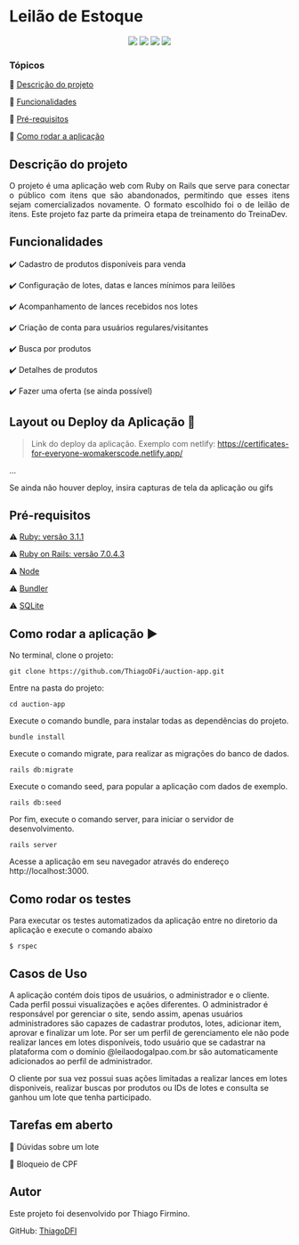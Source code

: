 <h1>Leilão de Estoque</h1> 

<p align="center">
  <img src="http://img.shields.io/static/v1?label=Ruby&message=3.1.1&color=red&style=for-the-badge&logo=ruby"/>
  <img src="http://img.shields.io/static/v1?label=Ruby%20On%20Rails%20&message=7.0.4.3&color=red&style=for-the-badge&logo=ruby"/>

  <img src="http://img.shields.io/static/v1?label=TESTES&message=%3E100&color=GREEN&style=for-the-badge"/>
   <img src="http://img.shields.io/static/v1?label=STATUS&message=EM%20DESENVOLVIMENTO&color=RED&style=for-the-badge"/>
</p>

### Tópicos 

:small_blue_diamond: [Descrição do projeto](#descrição-do-projeto)

:small_blue_diamond: [Funcionalidades](#funcionalidades)

:small_blue_diamond: [Pré-requisitos](#pré-requisitos)

:small_blue_diamond: [Como rodar a aplicação](#como-rodar-a-aplicação-arrow_forward)

## Descrição do projeto 

<p align="justify">
  O projeto é uma aplicação web com Ruby on Rails que serve para conectar o público com itens que são abandonados, permitindo que esses itens sejam comercializados novamente. O formato escolhido foi o de leilão de itens. Este projeto faz parte da primeira etapa de treinamento do TreinaDev.
</p>

## Funcionalidades

:heavy_check_mark: Cadastro de produtos disponíveis para venda

:heavy_check_mark: Configuração de lotes, datas e lances mínimos para leilões

:heavy_check_mark: Acompanhamento de lances recebidos nos lotes

:heavy_check_mark: Criação de conta para usuários regulares/visitantes

:heavy_check_mark: Busca por produtos

:heavy_check_mark: Detalhes de produtos

:heavy_check_mark: Fazer uma oferta (se ainda possível)

## Layout ou Deploy da Aplicação :dash:

> Link do deploy da aplicação. Exemplo com netlify: https://certificates-for-everyone-womakerscode.netlify.app/

... 

Se ainda não houver deploy, insira capturas de tela da aplicação ou gifs

## Pré-requisitos


:warning: [Ruby: versão 3.1.1](https://www.ruby-lang.org/en/news/2022/02/18/ruby-3-1-1-released/)

:warning: [Ruby on Rails: versão 7.0.4.3](https://rubygems.org/gems/rails/versions/7.0.4.3)

:warning: [Node](https://nodejs.org/en/download/)

:warning: [Bundler](https://rubygems.org/gems/bundler)

:warning: [SQLite](https://www.sqlite.org/download.html)

## Como rodar a aplicação :arrow_forward:

No terminal, clone o projeto: 

```
git clone https://github.com/ThiagoDFi/auction-app.git
```

Entre na pasta do projeto:

```
cd auction-app
```

Execute o comando bundle, para instalar todas as dependências do projeto.

```
bundle install
```

Execute o comando migrate, para realizar as migrações do banco de dados.

```
rails db:migrate
```
Execute o comando seed, para popular a aplicação com dados de exemplo.

```
rails db:seed
```

Por fim, execute o comando server, para iniciar o servidor de desenvolvimento.

```
rails server
```

Acesse a aplicação em seu navegador através do endereço http://localhost:3000.

## Como rodar os testes

Para executar os testes automatizados da aplicação entre no diretorio da aplicação e execute o comando abaixo

```
$ rspec
```

## Casos de Uso

A aplicação contém dois tipos de usuários, o administrador e o cliente. Cada perfil possui visualizações e ações diferentes. O administrador é responsável por gerenciar o site, sendo assim, apenas usuários administradores são capazes de cadastrar produtos, lotes, adicionar item, aprovar e finalizar um lote. Por ser um perfil de gerenciamento ele não pode realizar lances em lotes disponíveis, todo usuário que se cadastrar na plataforma com o domínio @leilaodogalpao.com.br são automaticamente adicionados ao perfil de administrador.

O cliente por sua vez possui suas ações limitadas a realizar lances em lotes disponiveis, realizar buscas por produtos ou IDs de lotes e consulta se ganhou um lote que tenha participado.

## Tarefas em aberto

:memo: Dúvidas sobre um lote

:memo: Bloqueio de CPF 


## Autor

Este projeto foi desenvolvido por Thiago Firmino.

GitHub: [ThiagoDFI](https://github.com/ThiagoDFi)